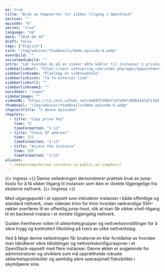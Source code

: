 ```yaml
---
ai: true
title: "Bruk av hoppverter for sikker tilgang i OpenStack"
section: ""
episode: "6"
series: "true"
language: "nb"
date: "2024-04-19"
draft: false
tags: ["English"]
card: "/img/webinar/thumbnails/demo-episode-6.webp"
eventbild: ""
socialmediabild: ""
intro: "Lær hvordan du på en sikker måte kobler til instanser i private og standardnettverk ved hjelp av jump hosts i OpenStack-miljøet."
sidebarlinkurl: "https://next.safespring.com/index.php/apps/appointments/embed/VOZl8W1TrMMEFQ%3D%3D/form"
sidebarlinkname: "Planlegg en videosamtale"
sidebarlinkicon: "fa fa-external-link"
sidebarlinkurl2: ""
sidebarlinkname2: ""
nosidebar: "ingen"
sidebarimage: ""
videoURL: "https://s3.sto1.safedc.net/a489f53964f14fe897308b4243d7138d:processedvideos/safespring-demo-episode-6-use-instance-in-public-as-jumphost_final/master.m3u8"
thumbnail: "/img/webinar/thumbnails/demo-episode-6.webp"
chaptersTitle: "I denne episoden"
chapters:
  - title: "Copy prive key"
    time: 72
    timeFormatted: "1:12"
  - title: "Check IP address"
    time: 133
    timeFormatted: "2:13"
  - title: "Access the instance"
    time: 205
    timeFormatted: "3:25"
aliases:
  - /demo/compute/use-instance-in-public-as-jumphost/
---
```

{{< ingress >}}
Denne veiledningen demonstrerer praktisk bruk av jump-hosts for å få sikker tilgang til instanser som ikke er direkte tilgjengelige fra eksterne nettverk.
{{< /ingress >}}

Med utgangspunkt i et oppsett som inkluderer instanser i både offentlige og standard nettverk, viser videoen trinn for trinn hvordan nødvendige SSH-nøkler overføres til en offentlig jump-host, slik at man får sikker shell-tilgang til en backend-instans i et mindre tilgjengelig nettverk.

Guiden fremhever rollen til sikkerhetsgrupper og nettverksinnstillinger for å sikre trygg og kontrollert tilkobling på tvers av ulike nettverkslag.

Ved å følge denne veiledningen får brukerne en klar forståelse av hvordan man håndterer sikre tilkoblinger og nettverkskonfigurasjoner i et OpenStack-oppsett med flere instanser. Denne økten er avgjørende for administratorer og utviklere som må opprettholde robuste sikkerhetsprotokoller og samtidig sikre operasjonell fleksibilitet i skymiljøene sine.